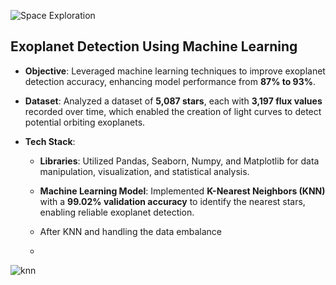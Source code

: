 ![Space Exploration](https://img.freepik.com/premium-photo/planets-stars-galaxies-outer-space-showing-beauty-space-exploration_374761-7763.jpg?w=900)




## Exoplanet Detection Using Machine Learning

- **Objective**: Leveraged machine learning techniques to improve exoplanet detection accuracy, enhancing model performance from **87% to 93%**.
  
- **Dataset**: Analyzed a dataset of **5,087 stars**, each with **3,197 flux values** recorded over time, which enabled the creation of light curves to detect potential orbiting exoplanets.

- **Tech Stack**:
  - **Libraries**: Utilized Pandas, Seaborn, Numpy, and Matplotlib for data manipulation, visualization, and statistical analysis.
  - **Machine Learning Model**: Implemented **K-Nearest Neighbors (KNN)** with a **99.02% validation accuracy** to identify the nearest stars, enabling reliable exoplanet detection.
 
  - After KNN and handling the data embalance
  - 

![knn](https://github.com/user-attachments/assets/5c7dc197-9776-46ea-91d4-251e8d7e482e)

